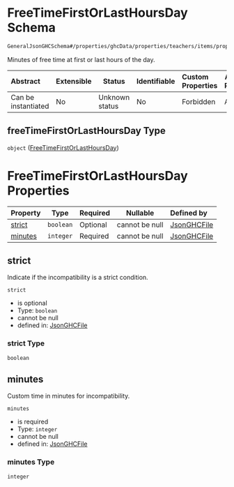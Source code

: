 # FreeTimeFirstOrLastHoursDay Schema

```txt
GeneralJsonGHCSchema#/properties/ghcData/properties/teachers/items/properties/settings/items/properties/incompatibilities/properties/freeTimeFirstOrLastHoursDay
```

Minutes of free time at first or last hours of the day.


| Abstract            | Extensible | Status         | Identifiable | Custom Properties | Additional Properties | Access Restrictions | Defined In                                                         |
| :------------------ | ---------- | -------------- | ------------ | :---------------- | --------------------- | ------------------- | ------------------------------------------------------------------ |
| Can be instantiated | No         | Unknown status | No           | Forbidden         | Allowed               | none                | [ghc.schema.json\*](../out/ghc.schema.json "open original schema") |

## freeTimeFirstOrLastHoursDay Type

`object` ([FreeTimeFirstOrLastHoursDay](ghc-properties-ghcdata-properties-teachers-teacher-properties-settings-periodsetting-properties-incompatibilities-properties-freetimefirstorlasthoursday.md))

# FreeTimeFirstOrLastHoursDay Properties

| Property            | Type      | Required | Nullable       | Defined by                                                                                                                                                                                                                                                                                                                                                                          |
| :------------------ | --------- | -------- | -------------- | :---------------------------------------------------------------------------------------------------------------------------------------------------------------------------------------------------------------------------------------------------------------------------------------------------------------------------------------------------------------------------------- |
| [strict](#strict)   | `boolean` | Optional | cannot be null | [JsonGHCFile](ghc-properties-ghcdata-properties-teachers-teacher-properties-settings-periodsetting-properties-incompatibilities-properties-freetimefirstorlasthoursday-properties-strict.md "GeneralJsonGHCSchema#/properties/ghcData/properties/teachers/items/properties/settings/items/properties/incompatibilities/properties/freeTimeFirstOrLastHoursDay/properties/strict")   |
| [minutes](#minutes) | `integer` | Required | cannot be null | [JsonGHCFile](ghc-properties-ghcdata-properties-teachers-teacher-properties-settings-periodsetting-properties-incompatibilities-properties-freetimefirstorlasthoursday-properties-minutes.md "GeneralJsonGHCSchema#/properties/ghcData/properties/teachers/items/properties/settings/items/properties/incompatibilities/properties/freeTimeFirstOrLastHoursDay/properties/minutes") |

## strict

Indicate if the incompatibility is a strict condition.


`strict`

-   is optional
-   Type: `boolean`
-   cannot be null
-   defined in: [JsonGHCFile](ghc-properties-ghcdata-properties-teachers-teacher-properties-settings-periodsetting-properties-incompatibilities-properties-freetimefirstorlasthoursday-properties-strict.md "GeneralJsonGHCSchema#/properties/ghcData/properties/teachers/items/properties/settings/items/properties/incompatibilities/properties/freeTimeFirstOrLastHoursDay/properties/strict")

### strict Type

`boolean`

## minutes

Custom time in minutes for incompatibility.


`minutes`

-   is required
-   Type: `integer`
-   cannot be null
-   defined in: [JsonGHCFile](ghc-properties-ghcdata-properties-teachers-teacher-properties-settings-periodsetting-properties-incompatibilities-properties-freetimefirstorlasthoursday-properties-minutes.md "GeneralJsonGHCSchema#/properties/ghcData/properties/teachers/items/properties/settings/items/properties/incompatibilities/properties/freeTimeFirstOrLastHoursDay/properties/minutes")

### minutes Type

`integer`
